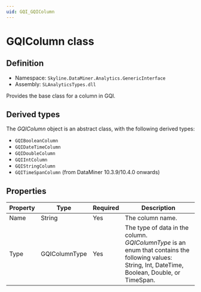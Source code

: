 ```yaml
---
uid: GQI_GQIColumn
---
```


# GQIColumn class

## Definition

- Namespace: `Skyline.DataMiner.Analytics.GenericInterface`
- Assembly: `SLAnalyticsTypes.dll`

Provides the base class for a column in GQI.

## Derived types

The *GQIColumn* object is an abstract class, with the following derived types:

- `GQIBooleanColumn`
- `GQIDateTimeColumn`
- `GQIDoubleColumn`
- `GQIIntColumn`
- `GQIStringColumn`
- `GQITimeSpanColumn` (from DataMiner 10.3.9/10.4.0 onwards<!-- RN 36717 -->)

## Properties

| Property | Type | Required | Description |
|--|--|--|--|
| Name | String | Yes | The column name. |
| Type | GQIColumnType | Yes | The type of data in the column. *GQIColumnType* is an enum that contains the following values: String, Int, DateTime, Boolean, Double, or TimeSpan. |
